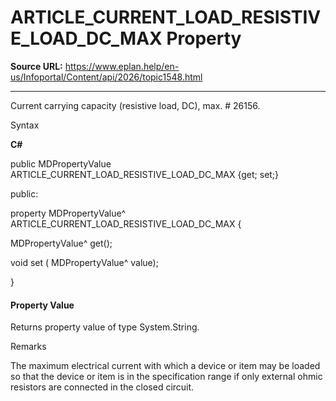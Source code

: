 # ARTICLE_CURRENT_LOAD_RESISTIVE_LOAD_DC_MAX Property

**Source URL:** https://www.eplan.help/en-us/Infoportal/Content/api/2026/topic1548.html

---

Current carrying capacity (resistive load, DC), max. # 26156.

Syntax

**C#**



public MDPropertyValue ARTICLE_CURRENT_LOAD_RESISTIVE_LOAD_DC_MAX {get; set;}

public:

property MDPropertyValue^ ARTICLE_CURRENT_LOAD_RESISTIVE_LOAD_DC_MAX {

   MDPropertyValue^ get();

   void set (    MDPropertyValue^ value);

}


#### Property Value

Returns property value of type System.String.

Remarks

The maximum electrical current with which a device or item may be loaded so that the device or item is in the specification range if only external ohmic resistors are connected in the closed circuit.
